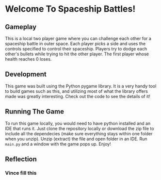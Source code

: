 # Welcome To Spaceship Battles!

## Gameplay
This is a local two player game where you can challenge each other for a spaceship battle in outer space. Each player picks a side and uses
the controls specified to control their spaceship. Players try to dodge each other's bullets while trying to hit the other player. The first
player whose health reaches 0 loses.

## Development
This game was built using the Python pygame library. It is a very handy tool to build games such as this, and utilizing most of what the library
offers made was greatly interesting. Check out the code to see the details of it!

## Running The Game
To run this game locally, you would need to have python installed and an IDE that runs it. Just clone the repository locally or download the 
zip file to include all the dependecies (make sure everything stays within one folder when you unzip). Unzip (extract) the file and open folder
in an IDE. Run ```main.py``` and a window with the game pops up. Enjoy!

## Reflection
### Vince fill this
